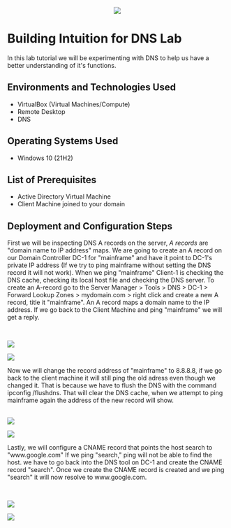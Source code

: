 <p align="center">
<img src="https://i.imgur.com/CtGfsq8.png"/>
</p>

<h1>Building Intuition for DNS Lab</h1>
In this lab tutorial we will be experimenting with DNS to help us have a better understanding of it's functions.<br />

<h2>Environments and Technologies Used</h2>

- VirtualBox (Virtual Machines/Compute)
- Remote Desktop
- DNS

<h2>Operating Systems Used </h2>

- Windows 10 (21H2)

<h2>List of Prerequisites</h2>

- Active Directory Virtual Machine
- Client Machine joined to your domain

<h2>Deployment and Configuration Steps</h2>
<p>
</p>
<p>
First we will be inspecting DNS A records on the server, <i>A records</i> are "domain name to IP address" maps. We are going to create an A record on our Domain Controller DC-1 for "mainframe" and have it point to DC-1's private IP address (If we try to ping mainframe without setting the DNS record it will not work). When we ping "mainframe" Client-1 is checking the DNS cache, checking its local host file and checking the DNS server. To create an A-record go to the Server Manager > Tools > DNS > DC-1 > Forward Lookup Zones > mydomain.com > right click and create a new A record, title it "mainframe". An A record maps a domain name to the IP address. If we go back to the Client Machine and ping "mainframe" we will get a reply. 
</p>
<br />

<p>
<img src="https://i.imgur.com/xKePr4k.png"/>
</p>
<img src="https://i.imgur.com/yAlrhZw.png"/>
<p>
Now we will change the record address of "mainframe" to 8.8.8.8, if we go back to the client machine it will still ping the old adress even though we changed it. That is because we have to flush the DNS with the command ipconfig /flushdns. That will clear the DNS cache, when we attempt to ping mainframe again the address of the new record will show. 
</p>
<br />
<img src="https://i.imgur.com/KYNmZMz.png"/>
</p>
<img src="https://i.imgur.com/80ARdZu.png"/>
</p>
<p>
Lastly, we will configure a CNAME record that points the host search to "www.google.com" If we ping "search," ping will not be able to find the host. we have to go back into the DNS tool on DC-1 and create the CNAME record "search". Once we create the CNAME record is created and we ping "search" it will now resolve to www.google.com.
</p>
<br />
<p>
<img src="https://i.imgur.com/LgomfqN.png"/>
</p>
<img src="https://i.imgur.com/NovtDrd.png"/>
<p>
